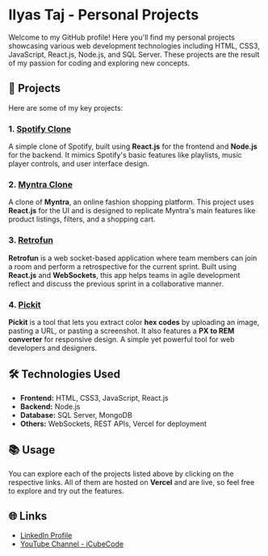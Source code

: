 # Ilyas Taj - Personal Projects

Welcome to my GitHub profile! Here you'll find my personal projects showcasing various web development technologies including HTML, CSS3, JavaScript, React.js, Node.js, and SQL Server. These projects are the result of my passion for coding and exploring new concepts.

## 🚀 Projects

Here are some of my key projects:

### 1. **<a href="https://spotify-clone-three-wheat-19.vercel.app/" target="_blank">Spotify Clone</a>**

A simple clone of Spotify, built using **React.js** for the frontend and **Node.js** for the backend. It mimics Spotify's basic features like playlists, music player controls, and user interface design.

### 2. **<a href="https://myntra-clone-tawny-pi.vercel.app/" target="_blank">Myntra Clone</a>**

A clone of **Myntra**, an online fashion shopping platform. This project uses **React.js** for the UI and is designed to replicate Myntra's main features like product listings, filters, and a shopping cart.

### 3. **<a href="https://retrofun-ilyas.netlify.app/" target="_blank">Retrofun</a>**

**Retrofun** is a web socket-based application where team members can join a room and perform a retrospective for the current sprint. Built using **React.js** and **WebSockets**, this app helps teams in agile development reflect and discuss the previous sprint in a collaborative manner.

### 4. **<a href="https://pickit-tool.vercel.app/" target="_blank">Pickit</a>**

**Pickit** is a tool that lets you extract color **hex codes** by uploading an image, pasting a URL, or pasting a screenshot. It also features a **PX to REM converter** for responsive design. A simple yet powerful tool for web developers and designers.

## 🛠️ Technologies Used

- **Frontend:** HTML, CSS3, JavaScript, React.js
- **Backend:** Node.js
- **Database:** SQL Server, MongoDB
- **Others:** WebSockets, REST APIs, Vercel for deployment

## 📚 Usage

You can explore each of the projects listed above by clicking on the respective links. All of them are hosted on **Vercel** and are live, so feel free to explore and try out the features.

## 🌐 Links

- <a href="https://www.linkedin.com/in/ilyas-hussain-376275202/" target="_blank">LinkedIn Profile</a>
- <a href="https://www.youtube.com/@iCubeCode" target="_blank">YouTube Channel - iCubeCode</a>
